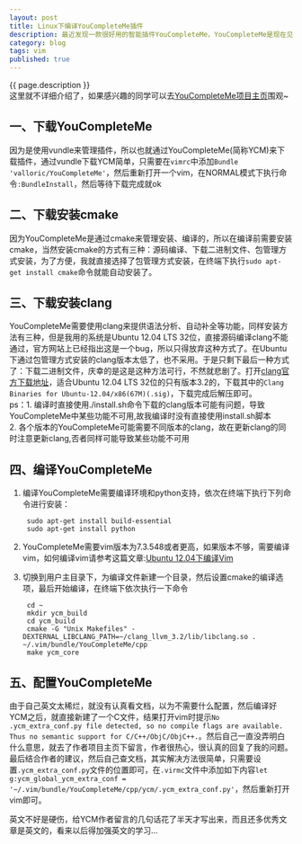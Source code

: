 ```yaml
---
layout: post
title: Linux下编译YouCompleteMe插件
description: 最近发现一款很好用的智能插件YouCompleteMe，YouCompleteMe是现在见过最好用的智能补全插件，支持的语言有C、C++、objective-c、python、C#等，特别好用，特别推荐。而且不像其他智能补全插件那样需要太多依赖，例如OmniCppComplete需要依赖ctag生成的tags文件。最后一点，YouCompleteMe插件的作者还在更新，很热心，我配置出现问题，然后去项目主要下留言，作者细心的回复了~
category: blog
tags: vim
published: true
---
```


{{ page.description }}  
这里就不详细介绍了，如果感兴趣的同学可以去[YouCompleteMe项目主页](http://valloric.github.io/YouCompleteMe/)围观~

## 一、下载YouCompleteMe ##
因为是使用vundle来管理插件，所以也就通过YouCompleteMe(简称YCM)来下载插件，通过vundle下载YCM简单，只需要在`vimrc`中添加`Bundle 'valloric/YouCompleteMe'`，然后重新打开一个vim，在NORMAL模式下执行命令`:BundleInstall`，然后等待下载完成就ok

## 二、下载安装cmake ##
因为YouCompleteMe是通过cmake来管理安装、编译的，所以在编译前需要安装cmake，当然安装cmake的方式有三种：源码编译、下载二进制文件、包管理方式安装，为了方便，我就直接选择了包管理方式安装，在终端下执行`sudo apt-get install cmake`命令就能自动安装了。

## 三、下载安装clang ##
YouCompleteMe需要使用clang来提供语法分析、自动补全等功能，同样安装方法有三种，但是我用的系统是Ubuntu 12.04 LTS 32位，直接源码编译clang不能通过，官方网站上已经指出这是一个bug，所以只得放弃这种方式了。在Ubuntu下通过包管理方式安装的clang版本太低了，也不采用。于是只剩下最后一种方式了：下载二进制文件，庆幸的是这是这种方法可行，不然就悲剧了。打开[clang官方下载地址](http://llvm.org/releases/download.html#3.2)，适合Ubuntu 12.04 LTS 32位的只有版本3.2的，下载其中的`Clang Binaries for Ubuntu-12.04/x86(67M)(.sig)`，下载完成后解压即可。  
ps：1. 编译时直接使用./install.sh命令下载的clang版本可能有问题，导致YouCompleteMe中某些功能不可用,故我编译时没有直接使用install.sh脚本  
    2. 各个版本的YouCompleteMe可能需要不同版本的clang，故在更新clang的同时注意更新clang,否者同样可能导致某些功能不可用  

## 四、编译YouCompleteMe ##
1. 编译YouCompleteMe需要编译环境和python支持，依次在终端下执行下列命令进行安装：  

        sudo apt-get install build-essential
        sudo apt-get install python  

2. YouCompleteMe需要vim版本为7.3.548或者更高，如果版本不够，需要编译vim，如何编译vim请参考这篇文章:[Ubuntu 12.04下编译Vim](http://hahaya.github.io/2013/07/25/build-vim-on-ubuntu.html)  
3. 切换到用户主目录下，为编译文件新建一个目录，然后设置cmake的编译选项，最后开始编译，在终端下依次执行一下命令  

        cd ~
        mkdir ycm_build
        cd ycm_build
        cmake -G "Unix Makefiles" -DEXTERNAL_LIBCLANG_PATH=~/clang_llvm_3.2/lib/libclang.so . ~/.vim/bundle/YouCompleteMe/cpp
        make ycm_core

## 五、配置YouCompleteMe ##
由于自己英文太稀烂，就没有认真看文档，以为不需要什么配置，然后编译好YCM之后，就直接新建了一个C文件，结果打开vim时提示`No .ycm_extra_conf.py file detected, so no compile flags are available. Thus no semantic support for C/C++/ObjC/ObjC++.`。然后自己一直没弄明白什么意思，就去了作者项目主页下留言，作者很热心，很认真的回复了我的问题。最后结合作者的建议，然后自己查文档，其实解决方法很简单，只需要设置`.ycm_extra_conf.py`文件的位置即可，在`.virmc`文件中添加如下内容`let g:ycm_global_ycm_extra_conf = '~/.vim/bundle/YouCompleteMe/cpp/ycm/.ycm_extra_conf.py'`，然后重新打开vim即可。  


英文不好是硬伤，给YCM作者留言的几句话花了半天才写出来，而且还多优秀文章是英文的，看来以后得加强英文的学习...
